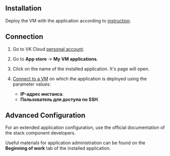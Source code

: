 ## Installation

Deploy the VM with the application according to [instruction](../../quick-start/).

## Connection

1. Go to VK Cloud [personal account](https://mcs.mail.ru/app/en).
1. Go to **App store** → **My VM applications**.
1. Click on the name of the installed application. It's page will open.
1. [Connect to a VM](/en/base/iaas/instructions/vm/vm-connect/vm-connect-nix) on which the application is deployed using the parameter values:

   - **IP-адрес инстанса**.
   - **Пользователь для доступа по SSH**.

## Advanced Configuration

For an extended application configuration, use the official documentation of the stack component developers.

<info>

Useful materials for application administration can be found on the **Beginning of work** tab of the installed application.

</info>
